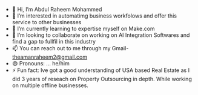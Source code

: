 - 👋 Hi, I’m Abdul Raheem Mohammed
- 👀 I’m interested in automatimg business workfolows and offer this service to other businesses 
- 🌱 I’m currently learning to expertise myself on Make.com
- 💞️ I’m looking to collaborate on working on AI Integration Softwares and find a gap to fullfil in this industry 
- 📫 You can reach out to me through my Gmail- theamanraheem2@gmail.com
- 😄 Pronouns: ... he/him
- ⚡ Fun fact: Ive got a good understanding of USA based Real Estate as I did 3 years of reseach on Property Outsourcing in depth. While working on multiple offline businesses.

<!---
Amanraheemm/Amanraheemm is a ✨ special ✨ repository because its `README.md` (this file) appears on your GitHub profile.
You can click the Preview link to take a look at your changes.
--->

